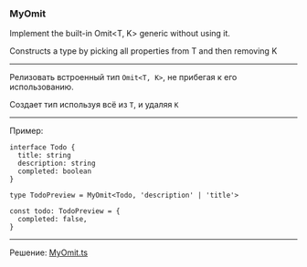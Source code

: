 ### MyOmit

Implement the built-in Omit<T, K> generic without using it.

Constructs a type by picking all properties from T and then removing K

---

Релизовать встроенный тип `Omit<T, K>`, не прибегая к его использованию.

Создает тип используя всё из `T`, и удаляя `K`

---

Пример:

```
interface Todo {
  title: string
  description: string
  completed: boolean
}

type TodoPreview = MyOmit<Todo, 'description' | 'title'>

const todo: TodoPreview = {
  completed: false,
}
```

---

Решение: [MyOmit.ts](./MyOmit.ts)